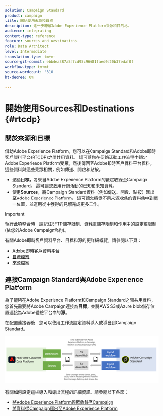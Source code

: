 ```yaml
---
solution: Campaign Standard
product: campaign
title: 開始使用來源和目標
description: 進一步瞭解Adobe Experience Platform來源和目的地。
audience: integrating
content-type: reference
feature: Sources and Destinations
role: Data Architect
level: Intermediate
translation-type: tm+mt
source-git-commit: ebbdea387a547cd95c96681faed0a20b37edaf0f
workflow-type: tm+mt
source-wordcount: '310'
ht-degree: 0%

---
```



# 開始使用Sources和Destinations {#rtcdp}

## 關於來源和目標

借助Adobe Experience Platform，您可以在Campaign Standard和Adobe即時客戶資料平台(RTCDP)之間共用資料。 這可讓您在促銷活動工作流程中鎖定Adobe Experience Platform受眾，然後傳回至Adobe即時客戶資料平台資料，這些資料與這些受眾相關，例如傳送、開啟和點按。

* 透過&#x200B;**目標**，將來自Adobe Experience Platform的觀眾收錄至Campaign Standard。 這可讓您啟用行銷活動的已知和未知資料。
* 使用&#x200B;**Sources**，將Campaign Standard資料（例如傳送、開啟、點按）匯出至Adobe Experience Platform。 這可讓您將從不同來源收集的資料集中到單一位置，並運用從中獲得的見解完成更多工作。


>[!IMPORTANT]
>
>執行此項整合時，請記住SFTP儲存限制、資料庫儲存限制和作用中的設定檔限制(依您的Adobe Campaign合約)。

有關Adobe即時客戶資料平台、目標和源的更詳細概覽，請參閱以下頁：

* [Adobe即時客戶資料平台](https://experienceleague.adobe.com/docs/experience-platform/rtcdp/overview.html)
* [目標檔案](https://experienceleague.adobe.com/docs/experience-platform/destinations/home.html)
* [來源檔案](https://experienceleague.adobe.com/docs/experience-platform/sources/home.html)

## 連接Campaign Standard與Adobe Experience Platform

為了能夠在Adobe Experience Platform和Campaign Standard之間共用資料，您首先需要將Adobe Campaign連接為&#x200B;**目標**，並將AWS S3或Azure blob儲存位置連接為Adobe體驗平台中的&#x200B;**源**。

在配置連接器後，您可以使用工作流設定資料導入或導出到Campaign Standard。

![](assets/rtcdp-schema.png)

有關如何設定這些導入和導出流程的詳細資訊，請參閱以下各節：

* [將Adobe Experience Platform觀眾收錄至Campaign](../../integrating/using/ingest-aep-data.md)
* [將資料從Campaign匯出至Adobe Experience Platform](../../integrating/using/export-campaign-data.md)
